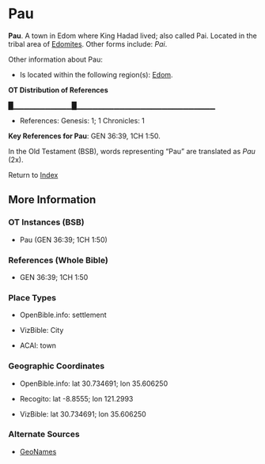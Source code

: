 # Pau
**Pau**. 
A town in Edom where King Hadad lived; also called Pai. 
Located in the tribal area of [Edomites](../../../groups/md/acai/Edom.md). 
Other forms include: 
*Pai*. 




Other information about Pau:


* Is located within the following region(s): 
[Edom](Edom.md). 


**OT Distribution of References**

█▁▁▁▁▁▁▁▁▁▁▁█▁▁▁▁▁▁▁▁▁▁▁▁▁▁▁▁▁▁▁▁▁▁▁▁▁▁
* References: Genesis: 1; 1 Chronicles: 1



**Key References for Pau**: 
GEN 36:39, 1CH 1:50. 


In the Old Testament (BSB), words representing “Pau” are translated as 
*Pau* (2x). 




Return to [Index](00-Index.md)

## More Information

### OT Instances (BSB)

* Pau (GEN 36:39; 1CH 1:50)



### References (Whole Bible)

* GEN 36:39; 1CH 1:50


### Place Types

* OpenBible.info: settlement

* VizBible: City

* ACAI: town



### Geographic Coordinates

* OpenBible.info: lat 30.734691; lon 35.606250

* Recogito: lat -8.8555; lon 121.2993

* VizBible: lat 30.734691; lon 35.606250



### Alternate Sources

* [GeoNames](http://sws.geonames.org/7089337)



